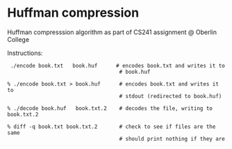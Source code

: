 # Huffman compression

Huffman compresssion algorithm as part of CS241 assignment @ Oberlin College

Instructions:

```
 ./encode book.txt   book.huf      # encodes book.txt and writes it to
                                    # book.huf

% ./encode book.txt > book.huf      # encodes book.txt and writes it to
                                    # stdout (redirected to book.huf)

% ./decode book.huf   book.txt.2    # decodes the file, writing to book.txt.2

% diff -q book.txt book.txt.2       # check to see if files are the same
                                    # should print nothing if they are
```
